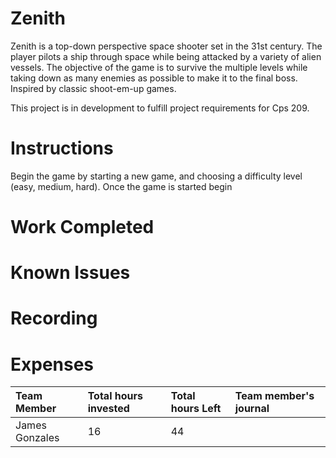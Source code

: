 # Zenith
Zenith is a top-down perspective space shooter set in the 31st century. The player pilots a ship through space while being attacked by a variety of alien vessels. The objective of the game is to survive the multiple levels while taking down as many enemies as possible to make it to the final boss. Inspired by classic shoot-em-up games.

This project is in development to fulfill project requirements for Cps 209.

# Instructions
Begin the game by starting a new game, and choosing a difficulty level (easy, medium, hard). Once the game is started begin 

# Work Completed


# Known Issues

# Recording

# Expenses

| Team Member | Total hours invested | Total hours Left | Team member's journal |
| :------------- | :---------- | :----------- | :---------- |
| James Gonzales | 16 | 44 | |

